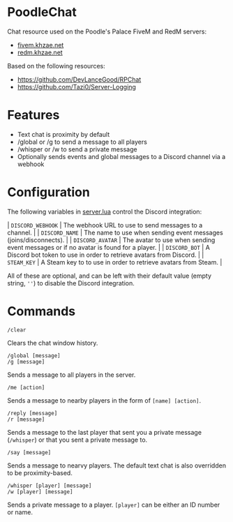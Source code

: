# PoodleChat

Chat resource used on the Poodle's Palace FiveM and RedM servers:
- [fivem.khzae.net](https://fivem.khzae.net)
- [redm.khzae.net](https://redm.khzae.net)

Based on the following resources:
- https://github.com/DevLanceGood/RPChat
- https://github.com/Tazi0/Server-Logging

# Features

- Text chat is proximity by default
- /global or /g to send a message to all players
- /whisper or /w to send a private message
- Optionally sends events and global messages to a Discord channel via a webhook

# Configuration

The following variables in [server.lua](server.lua) control the Discord integration:

| `DISCORD_WEBHOOK` | The webhook URL to use to send messages to a channel.                                |
| `DISCORD_NAME`    | The name to use when sending event messages (joins/disconnects).                     |
| `DISCORD_AVATAR`  | The avatar to use when sending event messages or if no avatar is found for a player. |
| `DISCORD_BOT`     | A Discord bot token to use in order to retrieve avatars from Discord.                |
| `STEAM_KEY`       | A Steam key to to use in order to retrieve avatars from Steam.                       |

All of these are optional, and can be left with their default value (empty string, `''`) to disable the Discord integration.

# Commands

```
/clear
```

Clears the chat window history.

```
/global [message]
/g [message]
```

Sends a message to all players in the server.

```
/me [action]
```

Sends a message to nearby players in the form of `[name] [action]`.

```
/reply [message]
/r [message]
```

Sends a message to the last player that sent you a private message (`/whisper`) or that you sent a private message to.

```
/say [message]
```

Sends a message to nearvy players. The default text chat is also overridden to be proximity-based.

```
/whisper [player] [message]
/w [player] [message]
```

Sends a private message to a player. `[player]` can be either an ID number or name.
